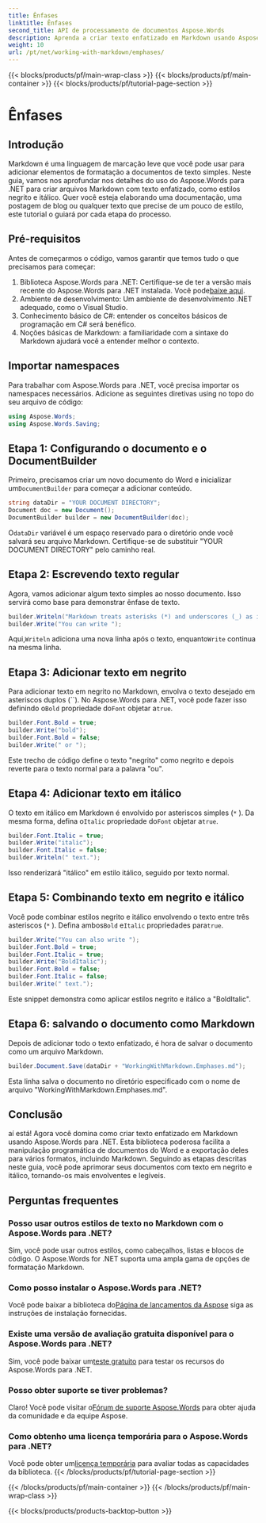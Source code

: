 ```yaml
---
title: Ênfases
linktitle: Ênfases
second_title: API de processamento de documentos Aspose.Words
description: Aprenda a criar texto enfatizado em Markdown usando Aspose.Words para .NET. Este guia abrange estilos negrito, itálico e combinados com instruções passo a passo.
weight: 10
url: /pt/net/working-with-markdown/emphases/
---
```


{{< blocks/products/pf/main-wrap-class >}}
{{< blocks/products/pf/main-container >}}
{{< blocks/products/pf/tutorial-page-section >}}

# Ênfases

## Introdução

Markdown é uma linguagem de marcação leve que você pode usar para adicionar elementos de formatação a documentos de texto simples. Neste guia, vamos nos aprofundar nos detalhes do uso do Aspose.Words para .NET para criar arquivos Markdown com texto enfatizado, como estilos negrito e itálico. Quer você esteja elaborando uma documentação, uma postagem de blog ou qualquer texto que precise de um pouco de estilo, este tutorial o guiará por cada etapa do processo.

## Pré-requisitos

Antes de começarmos o código, vamos garantir que temos tudo o que precisamos para começar:

1.  Biblioteca Aspose.Words para .NET: Certifique-se de ter a versão mais recente do Aspose.Words para .NET instalada. Você pode[baixe aqui](https://releases.aspose.com/words/net/).
2. Ambiente de desenvolvimento: Um ambiente de desenvolvimento .NET adequado, como o Visual Studio.
3. Conhecimento básico de C#: entender os conceitos básicos de programação em C# será benéfico.
4. Noções básicas de Markdown: a familiaridade com a sintaxe do Markdown ajudará você a entender melhor o contexto.

## Importar namespaces

Para trabalhar com Aspose.Words para .NET, você precisa importar os namespaces necessários. Adicione as seguintes diretivas using no topo do seu arquivo de código:

```csharp
using Aspose.Words;
using Aspose.Words.Saving;
```

## Etapa 1: Configurando o documento e o DocumentBuilder

Primeiro, precisamos criar um novo documento do Word e inicializar um`DocumentBuilder` para começar a adicionar conteúdo.

```csharp
string dataDir = "YOUR DOCUMENT DIRECTORY";
Document doc = new Document();
DocumentBuilder builder = new DocumentBuilder(doc);
```

 O`dataDir` variável é um espaço reservado para o diretório onde você salvará seu arquivo Markdown. Certifique-se de substituir "YOUR DOCUMENT DIRECTORY" pelo caminho real.

## Etapa 2: Escrevendo texto regular

Agora, vamos adicionar algum texto simples ao nosso documento. Isso servirá como base para demonstrar ênfase de texto.

```csharp
builder.Writeln("Markdown treats asterisks (*) and underscores (_) as indicators of emphases.");
builder.Write("You can write ");
```

 Aqui,`Writeln` adiciona uma nova linha após o texto, enquanto`Write` continua na mesma linha.

## Etapa 3: Adicionar texto em negrito

 Para adicionar texto em negrito no Markdown, envolva o texto desejado em asteriscos duplos (``). No Aspose.Words para .NET, você pode fazer isso definindo o`Bold` propriedade do`Font` objetar a`true`.

```csharp
builder.Font.Bold = true;
builder.Write("bold");
builder.Font.Bold = false;
builder.Write(" or ");
```

Este trecho de código define o texto "negrito" como negrito e depois reverte para o texto normal para a palavra "ou".

## Etapa 4: Adicionar texto em itálico

O texto em itálico em Markdown é envolvido por asteriscos simples (`*` ). Da mesma forma, defina o`Italic` propriedade do`Font` objetar a`true`.

```csharp
builder.Font.Italic = true;
builder.Write("italic");
builder.Font.Italic = false;
builder.Writeln(" text.");
```

Isso renderizará "itálico" em estilo itálico, seguido por texto normal.

## Etapa 5: Combinando texto em negrito e itálico

Você pode combinar estilos negrito e itálico envolvendo o texto entre três asteriscos (`*` ). Defina ambos`Bold` e`Italic` propriedades para`true`.

```csharp
builder.Write("You can also write ");
builder.Font.Bold = true;
builder.Font.Italic = true;
builder.Write("BoldItalic");
builder.Font.Bold = false;
builder.Font.Italic = false;
builder.Write(" text.");
```

Este snippet demonstra como aplicar estilos negrito e itálico a "BoldItalic".

## Etapa 6: salvando o documento como Markdown

Depois de adicionar todo o texto enfatizado, é hora de salvar o documento como um arquivo Markdown.

```csharp
builder.Document.Save(dataDir + "WorkingWithMarkdown.Emphases.md");
```

Esta linha salva o documento no diretório especificado com o nome de arquivo "WorkingWithMarkdown.Emphases.md".

## Conclusão

aí está! Agora você domina como criar texto enfatizado em Markdown usando Aspose.Words para .NET. Esta biblioteca poderosa facilita a manipulação programática de documentos do Word e a exportação deles para vários formatos, incluindo Markdown. Seguindo as etapas descritas neste guia, você pode aprimorar seus documentos com texto em negrito e itálico, tornando-os mais envolventes e legíveis.

## Perguntas frequentes

### Posso usar outros estilos de texto no Markdown com o Aspose.Words para .NET?
Sim, você pode usar outros estilos, como cabeçalhos, listas e blocos de código. O Aspose.Words for .NET suporta uma ampla gama de opções de formatação Markdown.

### Como posso instalar o Aspose.Words para .NET?
 Você pode baixar a biblioteca do[Página de lançamentos da Aspose](https://releases.aspose.com/words/net/) siga as instruções de instalação fornecidas.

### Existe uma versão de avaliação gratuita disponível para o Aspose.Words para .NET?
 Sim, você pode baixar um[teste gratuito](https://releases.aspose.com/) para testar os recursos do Aspose.Words para .NET.

### Posso obter suporte se tiver problemas?
 Claro! Você pode visitar o[Fórum de suporte Aspose.Words](https://forum.aspose.com/c/words/8) para obter ajuda da comunidade e da equipe Aspose.

### Como obtenho uma licença temporária para o Aspose.Words para .NET?
 Você pode obter um[licença temporária](https://purchase.aspose.com/temporary-license/) para avaliar todas as capacidades da biblioteca.
{{< /blocks/products/pf/tutorial-page-section >}}

{{< /blocks/products/pf/main-container >}}
{{< /blocks/products/pf/main-wrap-class >}}

{{< blocks/products/products-backtop-button >}}
